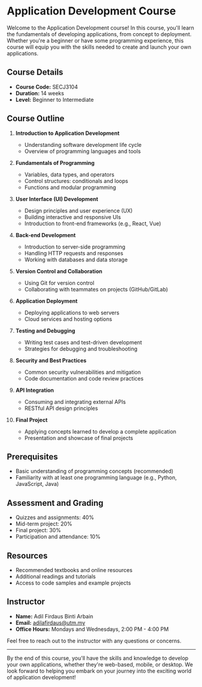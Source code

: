 # Application Development Course

Welcome to the Application Development course! In this course, you'll learn the fundamentals of developing applications, from concept to deployment. Whether you're a beginner or have some programming experience, this course will equip you with the skills needed to create and launch your own applications.

## Course Details

- **Course Code:** SECJ3104
- **Duration:** 14 weeks
- **Level:** Beginner to Intermediate

## Course Outline

1. **Introduction to Application Development**
   - Understanding software development life cycle
   - Overview of programming languages and tools

2. **Fundamentals of Programming**
   - Variables, data types, and operators
   - Control structures: conditionals and loops
   - Functions and modular programming

3. **User Interface (UI) Development**
   - Design principles and user experience (UX)
   - Building interactive and responsive UIs
   - Introduction to front-end frameworks (e.g., React, Vue)

4. **Back-end Development**
   - Introduction to server-side programming
   - Handling HTTP requests and responses
   - Working with databases and data storage

5. **Version Control and Collaboration**
   - Using Git for version control
   - Collaborating with teammates on projects (GitHub/GitLab)

6. **Application Deployment**
   - Deploying applications to web servers
   - Cloud services and hosting options

7. **Testing and Debugging**
   - Writing test cases and test-driven development
   - Strategies for debugging and troubleshooting

8. **Security and Best Practices**
   - Common security vulnerabilities and mitigation
   - Code documentation and code review practices

9. **API Integration**
   - Consuming and integrating external APIs
   - RESTful API design principles

10. **Final Project**
    - Applying concepts learned to develop a complete application
    - Presentation and showcase of final projects

## Prerequisites

- Basic understanding of programming concepts (recommended)
- Familiarity with at least one programming language (e.g., Python, JavaScript, Java)

## Assessment and Grading

- Quizzes and assignments: 40%
- Mid-term project: 20%
- Final project: 30%
- Participation and attendance: 10%

## Resources

- Recommended textbooks and online resources
- Additional readings and tutorials
- Access to code samples and example projects

## Instructor

- **Name:** Adil Firdaus Binti Arbain
- **Email:** adilafirdaus@utm.my
- **Office Hours:** Mondays and Wednesdays, 2:00 PM - 4:00 PM

Feel free to reach out to the instructor with any questions or concerns.

---

By the end of this course, you'll have the skills and knowledge to develop your own applications, whether they're web-based, mobile, or desktop. We look forward to helping you embark on your journey into the exciting world of application development!
